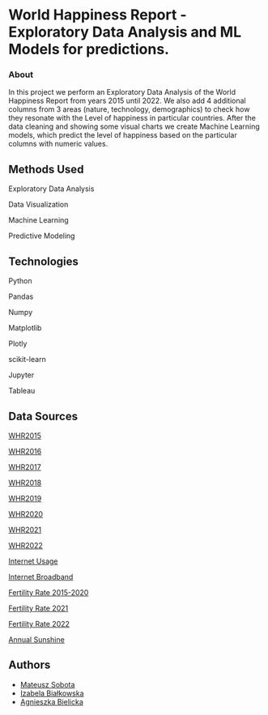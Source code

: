 
# World Happiness Report - Exploratory Data Analysis and ML Models for predictions.

### About

In this project we perform an Exploratory Data Analysis of the World Happiness Report from years 2015 until 2022. 
We also add 4 additional columns from 3 areas (nature, technology, demographics) to check how they resonate with the Level of happiness in particular countries.
After the data cleaning and showing some visual charts we create Machine Learning models, which predict the level of happiness based on the particular columns with numeric values.


## Methods Used

Exploratory Data Analysis

Data Visualization

Machine Learning

Predictive Modeling

    
## Technologies

Python

Pandas

Numpy

Matplotlib

Plotly

scikit-learn

Jupyter

Tableau

## Data Sources

[WHR2015](https://worldhappiness.report/ed/2015/)

[WHR2016](https://worldhappiness.report/ed/2016/)

[WHR2017](https://worldhappiness.report/ed/2017/)

[WHR2018](https://worldhappiness.report/ed/2018/)

[WHR2019](https://worldhappiness.report/ed/2019/)

[WHR2020](https://worldhappiness.report/ed/2020/)

[WHR2021](https://worldhappiness.report/ed/2021/)

[WHR2022](https://worldhappiness.report/ed/2022/)

[Internet Usage](https://www.kaggle.com/datasets/pavan9065/internet-usage)

[Internet Broadband](https://data.worldbank.org/indicator/IT.NET.USER.ZS)

[Fertility Rate 2015-2020](https://data.worldbank.org/indicator/SP.DYN.TFRT.IN)

[Fertility Rate 2021](https://www.prb.org/international/indicator/fertility/snapshot)

[Fertility Rate 2022](https://www.cia.gov/the-world-factbook/field/total-fertility-rate/country-comparison)

[Annual Sunshine](https://en.wikipedia.org/wiki/List_of_cities_by_sunshine_duration)






## Authors

- [Mateusz Sobota](https://github.com/mateuszsobota1)
- [Izabela Białkowska](https://github.com/Izabela-Bialkowska)
- [Agnieszka Bielicka](https://github.com/1bielicla)


